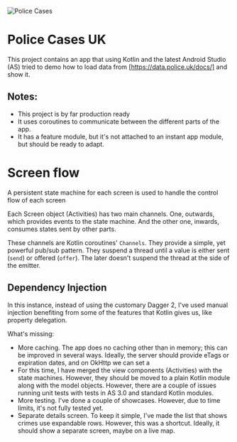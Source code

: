 
 ![Police Cases](https://raw.githubusercontent.com/pablisco/police-cases/master/common-android/src/main/res/mipmap-xxhdpi/ic_launcher_round.png)

# Police Cases UK

This project contains an app that using Kotlin and the latest Android Studio (AS) tried to demo how to load data from [https://data.police.uk/docs/] and show it.

## Notes:

 - This project is by far production ready
 - It uses coroutines to communicate between the different parts of the app.
 - It has a feature module, but it's not attached to an instant app module, but should be ready to adapt.
 
 # Screen flow
 
 A persistent state machine for each screen is used to handle the control flow of each screen
 
 Each Screen object (Activities) has two main channels. One, outwards, which provides events to the state machine. And the other one, inwards, consumes states sent by other parts.
 
 These channels are Kotlin coroutines' `Channels`. They provide a simple, yet powerful pub/sub pattern. They suspend a thread until a value is either sent (`send`) or offered (`offer`). The later doesn't suspend the thread at the side of the emitter.
  
  ## Dependency Injection
 
In this instance, instead of using the customary Dagger 2, I've used manual injection benefiting from some of the features that Kotlin gives us, like property delegation.
 
 What's missing:
 
 - More caching. The app does no caching other than in memory; this can be improved in several ways. Ideally, the server should provide eTags or expiration dates, and on OkHttp we can set a 
 - For this time, I have merged the view components (Activities) with the state machines. However, they should be moved to a plain Kotlin module along with the model objects. However, there are a couple of issues running unit tests with tests in AS 3.0 and standard Kotlin modules.
 - More testing. I've done a couple of showcases. However, due to time limits, it's not fully tested yet.
 - Separate details screen. To keep it simple, I've made the list that shows crimes use expandable rows. However, this was a shortcut. Ideally, it should show a separate screen, maybe on a live map.
